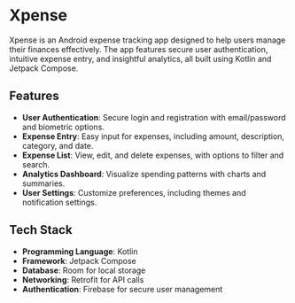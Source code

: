 # Xpense

Xpense is an Android expense tracking app designed to help users manage their finances effectively. 
The app features secure user authentication, intuitive expense entry, and insightful analytics, all built using Kotlin and Jetpack Compose.

## Features

- **User Authentication**: Secure login and registration with email/password and biometric options.
- **Expense Entry**: Easy input for expenses, including amount, description, category, and date.
- **Expense List**: View, edit, and delete expenses, with options to filter and search.
- **Analytics Dashboard**: Visualize spending patterns with charts and summaries.
- **User Settings**: Customize preferences, including themes and notification settings.

## Tech Stack

- **Programming Language**: Kotlin
- **Framework**: Jetpack Compose
- **Database**: Room for local storage
- **Networking**: Retrofit for API calls
- **Authentication**: Firebase for secure user management

